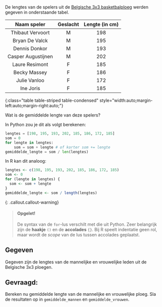 De lengtes van de spelers uit de <a href="https://www.basketballbelgium.be/nl/teams/3x3/" target="_blank">Belgische 3x3 basketbalploeg</a> werden gegeven in onderstaande tabel.

| Naam speler | Geslacht | Lengte (in cm) |
|:---------------------:|:--:|:---:|
| Thibaut Vervoort      | M  | 198 |
| Bryan De Valck        | M  | 195 |
| Dennis Donkor         | M  | 193 |
| Casper Augustijnen    | M  | 202 |
| Laure Resimont        | F  | 185 |
| Becky Massey          | F  | 186 |
| Julie Vanloo          | F  | 172 |
| Ine Joris             | F  | 185 |
{:class="table table-striped table-condensed" style="width:auto;margin-left:auto;margin-right:auto;"}

Wat is de gemiddelde lengte van deze spelers?

In Python zou je dit als volgt berekenen:

```python
lengtes = [198, 195, 193, 202, 185, 186, 172, 185]
som = 0
for lengte in lengtes:
    som = som + lengte # of korter som += lengte
gemiddelde_lengte = som / len(lengtes)
```

In R kan dit analoog:

```R
lengtes <- c(198, 195, 193, 202, 185, 186, 172, 185)
som <- 0
for (lengte in lengtes) {
  som <- som + lengte
}
gemiddelde_lengte <- som / length(lengtes)
```

{: .callout.callout-warning}
>#### Opgelet!
>
> De syntax van de `for`-lus verschilt met die uit Python. Zeer belangrijk zijn de **haakje** `()` en de **accolades** `{}`. Bij R speelt indentatie geen rol, maar wordt de *scope* van de lus tussen accolades geplaatst.

## Gegeven
Gegeven zijn de lengtes van de mannelijke en vrouwelijke leden uit de Belgische 3x3 ploegen.

## Gevraagd:
Bereken nu gemiddelde lengte van de mannelijke en vrouwelijke ploeg. Sla de resultaten op in `gemiddelde_mannen` en `gemiddelde_vrouwen`.
